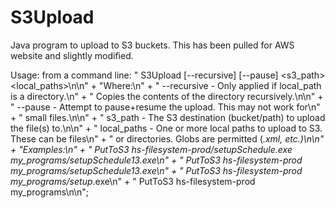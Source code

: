 # S3Upload
Java program to upload to S3 buckets. This has been pulled for AWS website and slightly modified.

Usage:
from a command line:
                "    S3Upload [--recursive] [--pause] <s3_path> <local_paths>\n\n" +
                "Where:\n" +
                "    --recursive - Only applied if local_path is a directory.\n" +
                "                  Copies the contents of the directory recursively.\n\n" +
                "    --pause     - Attempt to pause+resume the upload. This may not work for\n" +
                "                  small files.\n\n" +
                "    s3_path     - The S3 destination (bucket/path) to upload the file(s) to.\n\n" +
                "    local_paths - One or more local paths to upload to S3. These can be files\n" +
                "                  or directories. Globs are permitted (*.xml, etc.)\n\n" +
                "Examples:\n" +
                "    PutToS3 hs-filesystem-prod/setupSchedule.exe my_programs/setupSchedule13.exe\n" +
                "    PutToS3 hs-filesystem-prod my_programs/setupSchedule13.exe\n" +
                "    PutToS3 hs-filesystem-prod my_programs/setup*.exe\n" +
                "    PutToS3 hs-filesystem-prod my_programs\n\n";

